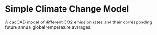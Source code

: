# Simple Climate Change Model
A cadCAD model of different CO2 emission rates and their corresponding future annual global temperature averages.

